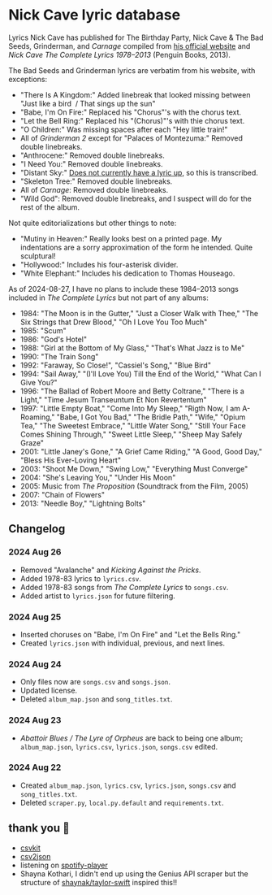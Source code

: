 # Nick Cave lyric database

Lyrics Nick Cave has published for The Birthday Party, Nick Cave & The Bad Seeds, Grinderman, and *Carnage* compiled from [his official website](https://www.nickcave.com/lyrics/) and *Nick Cave The Complete Lyrics 1978–2013* (Penguin Books, 2013).

The Bad Seeds and Grinderman lyrics are verbatim from his website, with exceptions:

- "There Is A Kingdom:" Added linebreak that looked missing between "Just like a bird  / That sings up the sun"
- "Babe, I'm On Fire:" Replaced his "Chorus"'s with the chorus text.
- "Let the Bell Ring:" Replaced his "(Chorus)"'s with thie chorus text.
- "O Children:" Was missing spaces after each "Hey little train!"
- All of *Grinderman 2* except for "Palaces of Montezuma:" Removed double linebreaks.
- "Anthrocene:" Removed double linebreaks.
- "I Need You:" Removed double linebreaks.
- "Distant Sky:" [Does not currently have a lyric up](https://www.nickcave.com/lyric/distant-sky/), so this is transcribed.
- "Skeleton Tree:" Removed double linebreaks.
- All of *Carnage*: Removed double linebreaks.
- "Wild God": Removed double linebreaks, and I suspect will do for the rest of the album.

Not quite editorializations but other things to note:

- "Mutiny in Heaven:" Really looks best on a printed page. My indentations are a sorry approximation of the form he intended. Quite sculptural!
- "Hollywood:" Includes his four-asterisk divider.
- "White Elephant:" Includes his dedication to Thomas Houseago.

As of 2024-08-27, I have no plans to include these 1984–2013 songs included in *The Complete Lyrics* but not part of any albums:

- 1984: "The Moon is in the Gutter," "Just a Closer Walk with Thee," "The Six Strings that Drew Blood," "Oh I Love You Too Much"
- 1985: "Scum"
- 1986: "God's Hotel"
- 1988: "Girl at the Bottom of My Glass," "That's What Jazz is to Me"
- 1990: "The Train Song"
- 1992: "Faraway, So Close!", "Cassiel's Song," "Blue Bird"
- 1994: "Sail Away," "(I'll Love You) Till the End of the World," "What Can I Give You?"
- 1996: "The Ballad of Robert Moore and Betty Coltrane," "There is a Light," "Time Jesum Transeuntum Et Non Revertentum"
- 1997: "Little Empty Boat," "Come Into My Sleep," "Rigth Now, I am A-Roaming," "Babe, I Got You Bad," "The Bridle Path," "Wife," "Opium Tea," "The Sweetest Embrace," "Little Water Song," "Still Your Face Comes Shining Through," "Sweet Little Sleep," "Sheep May Safely Graze"
- 2001: "Little Janey's Gone," "A Grief Came Riding," "A Good, Good Day," "Bless His Ever-Loving Heart"
- 2003: "Shoot Me Down," "Swing Low," "Everything Must Converge"
- 2004: "She's Leaving You," "Under His Moon"
- 2005: Music from *The Proposition* (Soundtrack from the Film, 2005)
- 2007: "Chain of Flowers"
- 2013: "Needle Boy," "Lightning Bolts"

## Changelog

### 2024 Aug 26
- Removed "Avalanche" and *Kicking Against the Pricks*.
- Added 1978-83 lyrics to `lyrics.csv`.
- Added 1978-83 songs from *The Complete Lyrics* to `songs.csv`.
- Added artist to `lyrics.json` for future filtering.

### 2024 Aug 25
- Inserted choruses on "Babe, I'm On Fire" and "Let the Bells Ring."
- Created `lyrics.json` with individual, previous, and next lines.

### 2024 Aug 24
- Only files now are `songs.csv` and `songs.json`.
- Updated license.
- Deleted `album_map.json` and `song_titles.txt`.

### 2024 Aug 23
- *Abattoir Blues / The Lyre of Orpheus* are back to being one album;
    `album_map.json`, `lyrics.csv`, `lyrics.json`, `songs.csv` edited.

### 2024 Aug 22
- Created `album_map.json`, `lyrics.csv`, `lyrics.json`, `songs.csv` and `song_titles.txt`.
- Deleted `scraper.py`, `local.py.default` and `requirements.txt`.

## thank you 🫶

- [csvkit](https://github.com/wireservice/csvkit)
- [csv2json](https://github.com/julien-f/csv2json)
- listening on [spotify-player](https://github.com/aome510/spotify-player)
- Shayna Kothari, I didn't end up using the Genius API scraper but the structure of [shaynak/taylor-swift](https://github.com/shaynak/taylor-swift) inspired this!!
